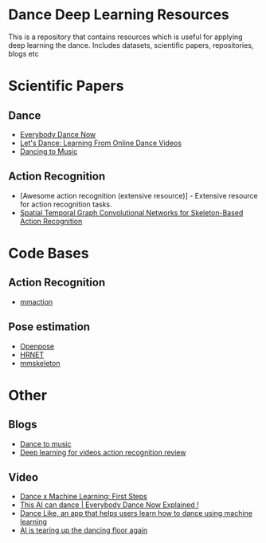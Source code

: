 # Dance Deep Learning Resources
This is a repository that contains resources which is useful for applying deep learning the dance. Includes datasets, scientific papers, repositories, blogs etc 

# Scientific Papers
## Dance
- [Everybody Dance Now](https://arxiv.org/abs/1808.07371)
- [Let's Dance: Learning From Online Dance Videos](https://arxiv.org/abs/1801.07388)
- [Dancing to Music](https://arxiv.org/abs/1911.02001)

## Action Recognition
- [Awesome action recognition (extensive resource)] - Extensive resource for action recognition tasks.
- [Spatial Temporal Graph Convolutional Networks for Skeleton-Based Action Recognition](https://arxiv.org/abs/1801.07455)

# Code Bases
## Action Recognition
- [mmaction](https://github.com/open-mmlab/mmaction)

## Pose estimation
- [Openpose](https://github.com/CMU-Perceptual-Computing-Lab/openpose)
- [HRNET](https://github.com/HRNet/Higher-HRNet-Human-Pose-Estimation)
- [mmskeleton](https://github.com/open-mmlab/mmskeleton)

# Other
## Blogs
- [Dance to music](https://news.developer.nvidia.com/nvidia-dance-to-music-neurips/)
- [Deep learning for videos action recognition review](http://blog.qure.ai/notes/deep-learning-for-videos-action-recognition-review)

## Video
- [Dance x Machine Learning: First Steps](https://medium.com/@kcimc/discrete-figures-7d9e9c275c47)
- [This AI can dance | Everybody Dance Now Explained !](https://www.youtube.com/watch?v=vya2wOk26GA)
-  [Dance Like, an app that helps users learn how to dance using machine learning](https://www.youtube.com/watch?v=T99oyqImToM)
- [AI is tearing up the dancing floor again](https://syncedreview.com/2019/11/22/ai-is-tearing-up-the-dancing-floor-again/)
